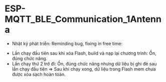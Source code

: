 # ESP-MQTT_BLE_Communication_1Antenna
* Nhật ký phát triển:
Reminding bug, fixing in free time: 
- Lần chạy đầu tiên sau khi xóa Flash, build và nạp lại chương trình: Ổn, đúng chức năng.
- Lần chạy thứ 2 trở đi: Ổn, đúng chức năng nhưng dữ liệu bị ghi đè sau lần chạy đầu tiên => Sau khi chạy xong, dữ liệu trong Flash mem chưa được xóa sạch hoàn toàn.



